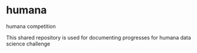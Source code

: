# humana
humana competition

This shared repository is used for documenting progresses for humana data science challenge
